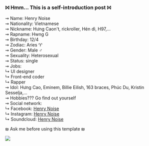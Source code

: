 ### ⨝ Hmm... This is a self-introduction post ⨝
  
⇝ Name: Henry Noise  
⇝ Nationality: Vietnamese  
⇝ Nickname: Hưng Caon't, rickroller, Hén dì, H97,...   
⇝ Rapname: Hwng G  
⇝ Birthday: 12/4   
⇝ Zodiac: Aries ♈  
⇝ Gender: Male ♂  
⇝ Sexuality: Heterosexual  
⇝ Status: single  
⇝ Jobs:  
↳ UI designer  
↳ Front-end coder  
↳ Rapper  
⇝ Idol: Hưng Cao, Eminem, Billie Eilish, 163 braces, Phúc Du, Kristin Sesselja,...  
⇝ Hobbies??? Go find out yourself  
⇝ Social network:  
↳ Facebook: [Henry Noise](https://www.facebook.com/henry.so.noise/)  
↳ Instagram: [Henry Noise](https://www.instagram.com/_hwng.g_/)  
↳ Soundcloud: [Henry Noise](https://soundcloud.com/henry-noise-469811517)

₪ Ask me before using this template ₪  
  
![](https://komarev.com/ghpvc/?username=your-github-username&color=000000)  
